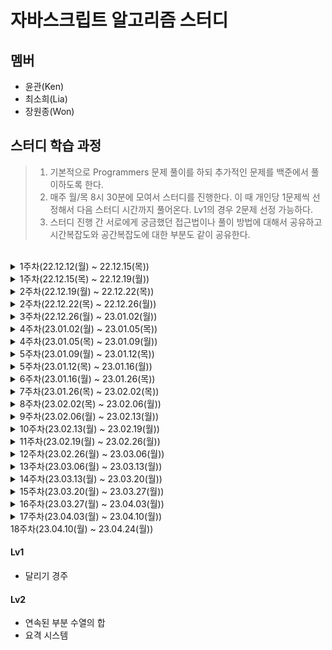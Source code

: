 # 자바스크립트 알고리즘 스터디

## 멤버

- 윤관(Ken)
- 최소희(Lia)
- 장원종(Won)

## 스터디 학습 과정

> 1. 기본적으로 Programmers 문제 풀이를 하되 추가적인 문제를 백준에서 풀이하도록 한다.
> 2. 매주 월/목 8시 30분에 모여서 스터디를 진행한다. 이 때 개인당 1문제씩 선정해서 다음 스터디 시간까지 풀어온다. Lv1의 경우 2문제 선정 가능하다.
> 3. 스터디 진행 간 서로에게 궁금했던 접근법이나 풀이 방법에 대해서 공유하고 시간복잡도와 공간복잡도에 대한 부분도 같이 공유한다.

<br>
<details>
  <summary>1주차(22.12.12(월) ~ 22.12.15(목))</summary>

#### Lv2

- 숫자 카드 나누기
- 귤 고르기

#### Lv1

- 숫자 짝꿍
- 명예의 전당(1)
- 비밀지도
- 문자열 나누기

</details>

<details>
  <summary>1주차(22.12.15(목) ~ 22.12.19(월))</summary>

#### Lv2

- 점찍기
- 큰 수 만들기
- 할인행사

#### Lv1

- 가장 가까운 같은 글자
- 로또의 최고 순위와 최저 순위
- 성격 유형 검사하기

</details>

<details>
  <summary>2주차(22.12.19(월) ~ 22.12.22(목))</summary>

#### Lv2

- 택배상자

#### Lv1

- 과일장수
- 기사단원의 무기

</details>

<details>
  <summary>2주차(22.12.22(목) ~ 22.12.26(월))</summary>

#### Lv2

- 게임 맵 최단거리
- 연속 부분 수열 합의 개수
- 카펫

</details>

<details>
  <summary>3주차(22.12.26(월) ~ 23.01.02(월))</summary>

#### Lv1

- 삼총사

#### Lv2

- 캐시
- 롤케이크 자르기

</details>

<details>
  <summary>4주차(23.01.02(월) ~ 23.01.05(목))</summary>

#### Lv2

- 올바른 괄호
- 숫자의 표현
- JadenCase 문자열 만들기

</details>
<details>
<summary>4주차(23.01.05(목) ~ 23.01.09(월))</summary>

#### Lv1

- 개인정보 수집 유효기간
- 햄버거 만들기

#### Lv2

- 최댓값과 최솟값
</details>

<details>
<summary>5주차(23.01.09(월) ~ 23.01.12(목))</summary>

#### Lv1

- 푸드 파이트 대회

#### Lv2

- 짝지어 제거하기
- 마법의 엘리베이터

</details>

<details>
<summary>5주차(23.01.12(목) ~ 23.01.16(월))</summary>

#### Lv2

- 구명보트
- 다음 큰 숫자
- 테이블 해시 함수

</details>

<details>
<summary>6주차(23.01.16(월) ~ 23.01.26(목))</summary>

#### Lv2

- 피보나치 수
- 최솟값 만들기
- [3차] 압축
- [3차] 파일명 정렬
- 예상대진표
- N개의 최소공배수

</details>
<details>
<summary>7주차(23.01.26(목) ~ 23.02.02(목))</summary>

#### Lv2

- [3차] n진수 게임
- 뒤에 있는 큰 숫자 찾기
- 무인도 여행
- 영어 끝말잇기
- 점프와 순간 이동
- 튜플

</details>
<details>
<summary>8주차(23.02.02(목) ~ 23.02.06(월))</summary>

#### Lv2

- 둘만의 암호
- 위장

#### Lv3

- 멀리 뛰기

</details>
<details>

<summary>9주차(23.02.06(월) ~ 23.02.13(월))</summary>

#### Lv2

- H-Index
- 기능 개발
- 시소 짝꿍
- 타겟 넘버
- 프린터
- 호텔 대실

</details>
<details>
<summary>10주차(23.02.13(월) ~ 23.02.19(월))</summary>

#### Lv2

- 2개 이하로 다른 비트
- 괄호 회전하기
- 이모티콘 할인행사

</details>
<details>
<summary>11주차(23.02.19(월) ~ 23.02.26(월))</summary>

#### Lv1

- 카드 뭉치

#### Lv2

- 2xn 타일링
- 신규 아이디 추천

</details>
<details>
<summary>12주차(23.02.26(월) ~ 23.03.06(월))</summary>

#### Lv1

- 대충 만든 자판

#### Lv2

- 행렬의 곱셈
- 혼자서 하는 틱택토

</details>
<details>
<summary>13주차(23.03.06(월) ~ 23.03.13(월))</summary>

#### Lv1

- 바탕화면 정리

#### Lv2

- 숫자 변환하기
- 덧칠하기

</details>
<details>
<summary>14주차(23.03.13(월) ~ 23.03.20(월))</summary>

#### Lv2

- 모음사전
- 미로탈출
- 순위검색

</details>

<details>
<summary>15주차(23.03.20(월) ~ 23.03.27(월))</summary>

#### Lv2

- 당구연습
- 리코쳇 로봇
- 스킬트리

</details>
<details>
<summary>16주차(23.03.27(월) ~ 23.04.03(월))</summary>

#### Lv1

- 공원산책

#### Lv2

- 다리를 지나는 트럭
- 이진 변환 반복하기

</details>
<details>
<summary>17주차(23.04.03(월) ~ 23.04.10(월))</summary>

#### Lv1

- 추억 점수

#### Lv2

- 땅따먹기
- 하샤드 수

</details>
<summary>18주차(23.04.10(월) ~ 23.04.24(월))</summary>

#### Lv1

- 달리기 경주

#### Lv2

- 연속된 부분 수열의 합
- 요격 시스템

</details>
